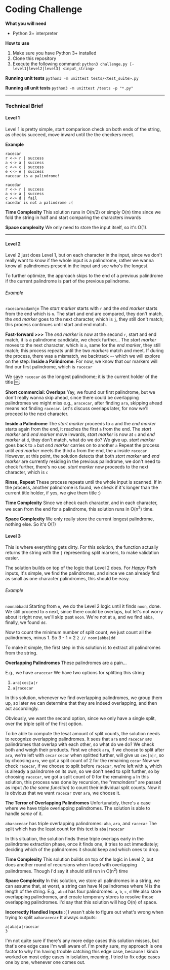 # Coding Challenge

**What you will need**
- Python 3+ interpreter

**How to use**
1. Make sure you have Python 3+ installed
2. Clone this repository
3. Execute the following command:
  `python3 challenge.py [-level1|level2|level3] <input_string>`

**Running unit tests**
`python3 -m unittest tests/<test_suite>.py`

**Running all unit tests**
`python3 -m unittest /tests -p "*.py"`

---

### Technical Brief

#### Level 1
Level 1 is pretty simple, start comparison check on both ends of the string, as checks succeed, move inward until the the checkers meet.

**Example**
```
racecar
r <-> r | success
a <-> a | success
c <-> c | success
e <-> e | success
racecar is a palindrome!
```

```
racedar
r <-> r | success
a <-> a | success
c <-> d | fail
racedar is not a palindrome :(
```

**Time Complexity**
This solution runs in O(n/2) or simply O(n) time since we fold the string in half and start comparing the characters inwards

**Space complexity**
We only need to store the input itself, so it's O(1).

---

#### Level 2
Level 2 just does Level 1, but on each character in the input, since we don't really want to know if the whole input is a palindrome, rather we wanna know all palindromes present in the input and see who's the longest.

To further optimize, the approach skips to the end of a previous palindrome if the current palindrome is part of the previous palindrome.

###### Example
`racecarmadamhjn`
The _start marker_ starts with `r` and the _end marker_ starts from the end which is `n`.
The start and end are compared, they don't match, the _end marker_ goes to the next character, which is `j`, they still don't match; this process continues until start and end match.

**Fast-forward >>>**
The _end marker_ is now at the second `r`, start and end match, it is a palindrome candidate, we check further...
The _start marker_ moves to the next character, which is `a`, same for the _end marker_, they still match; this process repeats until the two _markers_ match and meet.
If during the process, there was a mismatch, we backtrack -- which we will explore on the step: **Inside a Palindrome**. For now, we know that our markers will find our first palindrome, which is `racecar`

We save `racecar` as the longest palindrome; it is the current holder of the title :cool:.

**Short commercial: Overlaps**
Yay, we found our first palindrome, but we don't really wanna skip ahead, since there could be overlapping palindromes we might miss e.g., `aracecar`, after finding `ara`, skipping ahead means not finding `racecar`.
Let's discuss overlaps later, for now we'll proceed to the next character.

**Inside a Palindrome**
The _start marker_ proceeds to `a` and the _end marker_ starts again from the end, it reaches the first `a` from the end.
The _start marker_ and _end marker_ move inwards, _start marker_ is now at `c` and _end marker_ at `d`, they don't match, what do we do? We give up.
_start marker_ goes back to `a` but _end marker_ carries on to another `a`
Repeat the process until _end marker_ meets the third `a` from the end, the `a` inside `racecar`
However, at this point, the solution detects that both _start marker_ and _end marker_ are currently residing in the previous palindrome, we don't need to check further, there's no use.
_start marker_ now proceeds to the next character, which is `c`

**Rinse, Repeat**
These process repeats until the whole input is scanned.
If in the process, another palindrome is found, we check if it's longer than the current title holder, if yes, we give them title :)

**Time Complexity**
Since we check each character, and in each character, we scan from the end for a palindrome, this solution runs in O(n<sup>2</sup>) time.

**Space Complexity**
We only really store the current longest palindrome, nothing else. So it's O(1)

#### Level 3
This is where everything gets dirty.
For this solution, the function actually returns the string with the `|` representing split markers, to make validation easier.

The solution builds on top of the logic that Level 2 does.
For _Happy Path_ inputs, it's simple, we find the palindromes, and since we can already find as small as one character palindromes, this should be easy.

###### Example
`noonabbadd`
Starting from `n`, we do the Level 2 logic until it finds `noon`, done.
We still proceed to `o` next, since there could be overlaps, but let's not worry about it right now, we'll skip past `noon`.
We're not at `a`, and we find `abba`, finally, we found `dd`.

Now to count the minimum number of split count, we just count all the palindromes, minus 1. So 3 - 1 = 2
`2 // noon|abba|dd`

To make it simple, the first step in this solution is to extract all palindromes from the string.

**Overlapping Palindromes**
These palindromes are a pain...

E.g., we have `aracecar`
We have two options for splitting this string:
1. `ara|cec|a|r`
2. `a|racecar`

In this solution, whenever we find overlapping palindromes, we group them up, so later we can determine that they are indeed overlapping, and then act accordingly.

Obviously, we want the second option, since we only have a single split, over the triple split of the first option.

To be able to compute the lesat amount of split counts, the solution needs to recognize overlapping palindromes.
It sees that `ara` and `racecar` are palindromes that overlap with each other, so what do we do?
We check both and weigh their products.
First we check `ara`, if we choose to split after `ara`, we're left with `cecar`
`cecar` when splitted further, will give us `cec|a|r`, so by choosing `ara`, we got a split count of 2 for the remaining `cecar`
Now we check `racecar`, if we choose to split before `racecar`, we're left with `a`, which is already a palindrome on its own, so we don't need to split further, so by choosing `racecar`, we got a split count of 0 for the remaining `a`
In this solution, this process was done by recursion, the _"remainders"_ are passed as input _(to the same function)_ to count their individual split counts.
Now it is obvious that we want `racecar` over `ara`, we choose it.

**The Terror of Overlapping Palindromes**
Unfortunately, there's a case where we have triple overlapping palindromes.
The solution is able to handle _some_ of it.

`abaracecar` has triple overlapping palindromes: `aba`, `ara`, and `racecar`
The split which has the least count for this text is `aba|racecar`

In this situation, the solution finds these triple overlaps early in the palindrome extraction phase, once it finds one, it tries to act immediately; deciding which of the palindromes it should keep and which ones to drop.

**Time Complexity**
This solution builds on top of the logic in Level 2, but does another round of recursions when faced with overlapping palindromes.
Though I'd say it should still run in O(n<sup>2</sup>) time


**Space Complexity**
In this solution, we store all palindromes in a string, we can assume that, at worst, a string can have N palindromes where N is the length of the string.
E.g., `abcd` has four palindromes: `a`, `b`, `c`, `d`
We also store overlapping palindromes, and create temporary stores to resolve those overlapping palindromes.
I'd say that this solution will hog O(n) of space.

**Incorrectly Handled Inputs**
:(
I wasn't able to figure out what's wrong when trying to split `aabaracecar`
It always outputs:
```
a|aba|a|racecar
3
```
I'm not quite sure if there's any more edge cases this solution misses, but that's one edge case I'm well aware of.
I'm pretty sure, my approach is one factor to why I'm having trouble catching this edge case, because I kinda worked on most edge cases in isolation, meaning, I tried to fix edge cases one by one, whenever one comes out.

